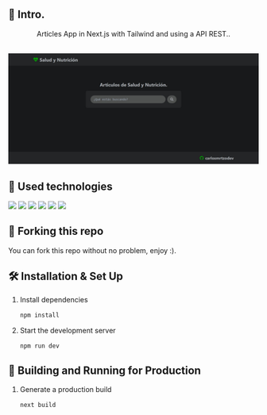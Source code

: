 ## 📄 Intro.

<div align="center">
Articles App in Next.js with Tailwind and using a API REST.. <br><br>
</div>

[![API Articles Banner](./public/banner.jpeg)](https://github.com/carlosmrtzodev/api-articles)

## 💼 Used technologies

![](https://img.shields.io/badge/Markup-HTML-informational?style=for-the-badge&logo=html5&logoColor=00A400&color=00A400&labelColor=2b2d42)
![](https://img.shields.io/badge/Style-CSS-informational?style=for-the-badge&logo=css3&logoColor=00A400&color=00A400&labelColor=2b2d42)
![](https://img.shields.io/badge/Code-JavaScript-informational?style=for-the-badge&logo=JavaScript&logoColor=00A400&color=00A400&labelColor=2b2d42)
![](https://img.shields.io/badge/Code-React.js-informational?style=for-the-badge&logo=react&logoColor=00A400&color=00A400&labelColor=2b2d42)
![](https://img.shields.io/badge/Code-Next.js-informational?style=for-the-badge&logo=next.js&logoColor=00A400&color=00A400&labelColor=2b2d42)
![](https://img.shields.io/badge/Style-Tailwind%20CSS-informational?style=for-the-badge&logo=Tailwind-CSS&logoColor=00A400&color=00A400&labelColor=2b2d42)

## 🚨 Forking this repo

You can fork this repo without no problem, enjoy :).

## 🛠 Installation & Set Up

1. Install dependencies

   ```sh
   npm install
   ```

2. Start the development server

   ```sh
   npm run dev
   ```

## 🚀 Building and Running for Production

1. Generate a production build

   ```sh
   next build
   ```

